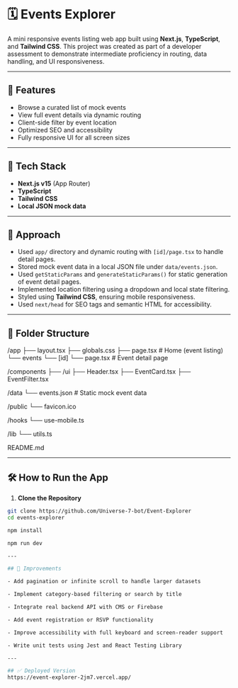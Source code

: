 # 🗓️ Events Explorer

A mini responsive events listing web app built using **Next.js**, **TypeScript**, and **Tailwind CSS**. This project was created as part of a developer assessment to demonstrate intermediate proficiency in routing, data handling, and UI responsiveness.

---

## 🚀 Features

- Browse a curated list of mock events
- View full event details via dynamic routing
- Client-side filter by event location
- Optimized SEO and accessibility
- Fully responsive UI for all screen sizes

---

## 🔧 Tech Stack

- **Next.js v15** (App Router)
- **TypeScript**
- **Tailwind CSS**
- **Local JSON mock data**

---

## 🧠 Approach

- Used `app/` directory and dynamic routing with `[id]/page.tsx` to handle detail pages.
- Stored mock event data in a local JSON file under `data/events.json`.
- Used `getStaticParams` and `generateStaticParams()` for static generation of event detail pages.
- Implemented location filtering using a dropdown and local state filtering.
- Styled using **Tailwind CSS**, ensuring mobile responsiveness.
- Used `next/head` for SEO tags and semantic HTML for accessibility.

---

## 📁 Folder Structure

/app
  ├── layout.tsx
  ├── globals.css
  ├── page.tsx                 # Home (event listing)
  └── events
        └── [id]
              └── page.tsx     # Event detail page

/components
  ├── /ui
  ├── Header.tsx
  ├── EventCard.tsx
  ├── EventFilter.tsx

/data
  └── events.json              # Static mock event data

/public
  └── favicon.ico

/hooks
  └── use-mobile.ts


/lib
  └── utils.ts


README.md

---

## 🛠️ How to Run the App

1. **Clone the Repository**
```bash
git clone https://github.com/Universe-7-bot/Event-Explorer
cd events-explorer

npm install

npm run dev

---

## 🧩 Improvements

- Add pagination or infinite scroll to handle larger datasets

- Implement category-based filtering or search by title

- Integrate real backend API with CMS or Firebase

- Add event registration or RSVP functionality

- Improve accessibility with full keyboard and screen-reader support

- Write unit tests using Jest and React Testing Library

---

## ✅ Deployed Version
https://event-explorer-2jm7.vercel.app/